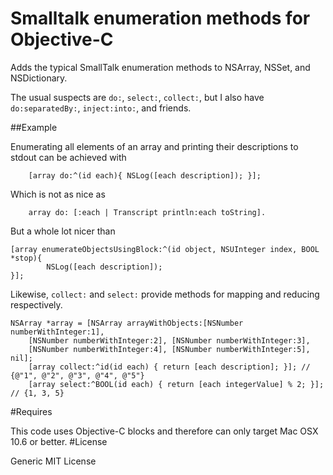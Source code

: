 # Smalltalk enumeration methods for Objective-C

Adds the typical SmallTalk enumeration methods to NSArray, NSSet, and NSDictionary.

The usual suspects are `do:`, `select:`, `collect:`, but I also have `do:separatedBy:`, `inject:into:`, and friends.

##Example

Enumerating all elements of an array and printing their descriptions to stdout can be achieved with
``` 
    [array do:^(id each){ NSLog([each description]); }];
```

Which is not as nice as
```
    array do: [:each | Transcript println:each toString].
```

But a whole lot nicer than
<pre><code>[array enumerateObjectsUsingBlock:^(id object, NSUInteger index, BOOL *stop){
        NSLog([each description]);
}];
</code></pre>

Likewise, `collect:` and `select:` provide methods for mapping and reducing respectively.
<pre><code>NSArray *array = [NSArray arrayWithObjects:[NSNumber numberWithInteger:1], 
    [NSNumber numberWithInteger:2], [NSNumber numberWithInteger:3], 
    [NSNumber numberWithInteger:4], [NSNumber numberWithInteger:5], nil];
    [array collect:^id(id each) { return [each description]; }]; // {@"1", @"2", @"3", @"4", @"5"}
    [array select:^BOOL(id each) { return [each integerValue] % 2; }]; // {1, 3, 5}
</code></pre>

#Requires

This code uses Objective-C blocks and therefore can only target Mac OSX 10.6 or better.
#License

Generic MIT License